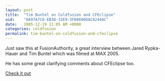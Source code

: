```yaml
---
layout: post
title:  "Tim Buntel on Coldfusion and CFEclipse"
uid:	"8A97A7C8-EB38-33E9-3FB8606DAC8244AC"
date:   2005-12-19 11:05 AM +0000
categories: coldfusion
permalink: tim-buntel-on-coldfusion-and-cfeclipse
---
```

Just saw this at FusionAuthority, a great interview between Jared Rypka-Hauer and Tim Buntel which was filmed at MAX 2005.

He has some great clarifying comments about CFEclipse too.

<a href="http://www.fusionauthority.com/Community/Article.cfm/ArticleID:4562">Check it out</a>